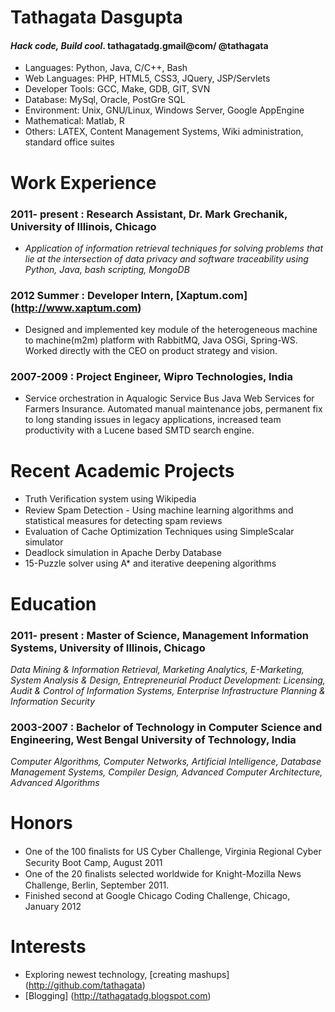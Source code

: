 # Tathagata Dasgupta

#### _Hack code, Build cool_. tathagatadg.gmail@com/ @tathagata

* Languages: Python, Java, C/C++, Bash
* Web Languages: PHP, HTML5, CSS3, JQuery, JSP/Servlets
* Developer Tools: GCC, Make, GDB, GIT, SVN
* Database: MySql, Oracle, PostGre SQL
* Environment: Unix, GNU/Linux, Windows Server, Google AppEngine
* Mathematical: Matlab, R
* Others: LATEX, Content Management Systems, Wiki administration, standard office suites

# Work Experience
### 2011- present : Research Assistant, Dr. Mark Grechanik, University of Illinois, Chicago
* _Application of information retrieval techniques for solving problems that lie at the intersection of data privacy and software traceability using Python, Java, bash scripting, MongoDB_

### 2012 Summer : Developer Intern, [Xaptum.com] (http://www.xaptum.com)
* Designed and implemented key module of the heterogeneous machine to machine(m2m) platform with RabbitMQ, Java OSGi, Spring-WS. Worked directly with the CEO on product strategy and vision.
 

### 2007-2009 : Project Engineer, Wipro Technologies, India 
* Service orchestration in Aqualogic Service Bus Java Web Services for Farmers Insurance. Automated manual
maintenance jobs, permanent fix to long standing issues in legacy applications, increased team productivity
with a Lucene based SMTD search engine.


# Recent Academic Projects 
* Truth Veriﬁcation system using Wikipedia
* Review Spam Detection - Using machine learning algorithms and statistical measures for detecting spam reviews
* Evaluation of Cache Optimization Techniques using SimpleScalar simulator
* Deadlock simulation in Apache Derby Database
* 15-Puzzle solver using A\* and iterative deepening algorithms

# Education 
### 2011- present : Master of Science, Management Information Systems, University of Illinois, Chicago 
_Data Mining & Information Retrieval, Marketing Analytics, E-Marketing, System Analysis & Design, Entrepreneurial Product Development: Licensing, Audit & Control of Information Systems, Enterprise Infrastructure Planning & Information Security_

### 2003-2007 : Bachelor of Technology in Computer Science and Engineering, West Bengal University of Technology, India 
_Computer Algorithms, Computer Networks, Artificial Intelligence, Database Management Systems, Compiler Design, Advanced Computer Architecture, Advanced Algorithms_
 

# Honors
* One of the 100 ﬁnalists for US Cyber Challenge, Virginia Regional Cyber Security Boot Camp, August 2011
* One of the 20 ﬁnalists selected worldwide for Knight-Mozilla News Challenge, Berlin, September 2011.
* Finished second at Google Chicago Coding Challenge, Chicago, January 2012

# Interests 
* Exploring newest technology, [creating mashups] (http://github.com/tathagata)
* [Blogging] (http://tathagatadg.blogspot.com)
